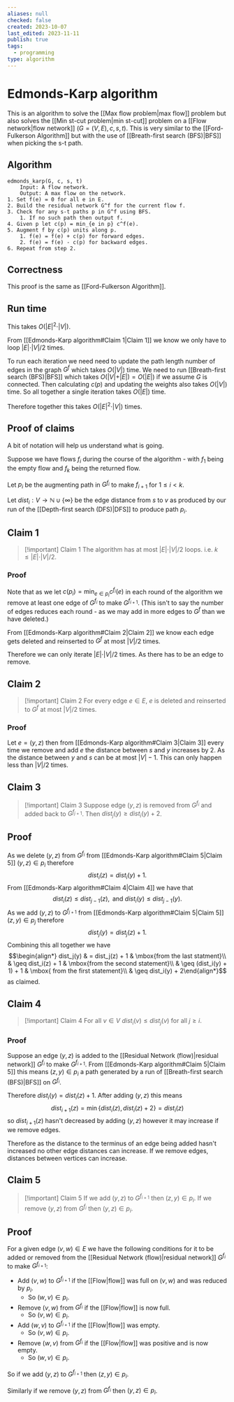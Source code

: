 ```yaml
---
aliases: null
checked: false
created: 2023-10-07
last_edited: 2023-11-11
publish: true
tags:
  - programming
type: algorithm
---
```

# Edmonds-Karp algorithm

This is an algorithm to solve the [[Max flow problem|max flow]] problem but also solves the [[Min st-cut problem|min st-cut]] problem on a [[Flow network|flow network]] $(G = (V,E), c, s, t)$. This is very similar to the [[Ford-Fulkerson Algorithm]] but with the use of [[Breath-first search (BFS)|BFS]] when picking the s-t path.

## Algorithm

```pseudocode
edmonds_karp(G, c, s, t)
	Input: A flow network.
	Output: A max flow on the network.
1. Set f(e) = 0 for all e in E.
2. Build the residual network G^f for the current flow f.
3. Check for any s-t paths p in G^f using BFS.
	1. If no such path then output f.
4. Given p let c(p) = min_{e in p} c^f(e).
5. Augment f by c(p) units along p.
	1. f(e) = f(e) + c(p) for forward edges.
	2. f(e) = f(e) - c(p) for backward edges.
6. Repeat from step 2.
```

## Correctness

This proof is the same as [[Ford-Fulkerson Algorithm]].

## Run time

This takes $O(\vert E \vert^2 \cdot \vert V \vert)$.

From [[Edmonds-Karp algorithm#Claim 1|Claim 1]] we know we only have to loop $\vert E \vert \cdot \vert V \vert /2$ times.

To run each iteration we need need to update the path length number of edges in the graph $G^f$ which takes $O(\vert V \vert)$ time. We need to run [[Breath-first search (BFS)|BFS]] which takes $O(\vert V \vert + \vert E \vert) = O(\vert E \vert)$ if we assume $G$ is connected. Then calculating $c(p)$ and updating the weights also takes $O(\vert V \vert)$ time. So all together a single iteration takes $O(\vert E \vert)$ time.

Therefore together this takes $O(\vert E \vert^2 \cdot \vert V \vert)$ times.

## Proof of claims

A bit of notation will help us understand what is going.

Suppose we have flows $f_i$ during the course of the algorithm - with $f_1$ being the empty flow and $f_k$ being the returned flow.

Let $p_i$ be the augmenting path in $G^{f_i}$ to make $f_{i+1}$ for $1 \leq i < k$.

Let $dist_i: V \rightarrow \mathbb{N} \cup \{\infty\}$ be the edge distance from $s$ to $v$ as produced by our run of the [[Depth-first search (DFS)|DFS]] to produce path $p_i$.

## Claim 1

>[!important] Claim 1
>The algorithm has at most $\vert E \vert \cdot \vert V \vert/2$ loops. i.e. $k \leq \vert E \vert \cdot \vert V \vert/2$.

### Proof

Note that as we let $c(p_i) = \min_{e \in p_i} c^{f_i}(e)$ in each round of the algorithm we remove at least one edge of $G^{f_i}$ to make $G^{f_{i+1}}$. (This isn't to say the number of edges reduces each round - as we may add in more edges to $G^f$ than we have deleted.)

From [[Edmonds-Karp algorithm#Claim 2|Claim 2]] we know each edge gets deleted and reinserted to $G^f$ at most $\vert V \vert/2$ times.

Therefore we can only iterate $\vert E \vert \cdot \vert V \vert / 2$ times. As there has to be an edge to remove.

## Claim 2

>[!important] Claim 2
>For every edge $e \in E$, $e$ is deleted and reinserted to $G^f$ at most $\vert V \vert/2$ times.

### Proof

Let $e = (y,z)$ then from [[Edmonds-Karp algorithm#Claim 3|Claim 3]] every time we remove and add $e$ the distance between $s$ and $y$ increases by 2.  As the distance between $y$ and $s$ can be at most $\vert V \vert - 1$. This can only happen less than $\vert V \vert / 2$ times.

## Claim 3

>[!important] Claim 3
>Suppose edge $(y,z)$ is removed from $G^{f_i}$ and added back to $G^{f_{j+1}}$. Then $dist_j(y) \geq dist_i(y) + 2$.
>

## Proof

As we delete $(y,z)$ from $G^{f_i}$ from [[Edmonds-Karp algorithm#Claim 5|Claim 5]] $(y,z) \in p_i$ therefore
$$dist_i(z) = dist_i(y) + 1.$$
From [[Edmonds-Karp algorithm#Claim 4|Claim 4]] we have that
$$dist_i(z) \leq dist_{j-1}(z), \mbox{ and } dist_i(y) \leq dist_{j-1}(y).$$
As we add $(y,z)$ to $G^{f_{j+1}}$ from [[Edmonds-Karp algorithm#Claim 5|Claim 5]] $(z,y) \in p_{j}$ therefore
$$dist_j(y) = dist_j(z) + 1.$$
Combining this all together we have
$$\begin{align*} dist_j(y) & = dist_j(z) + 1 & \mbox{from the last statment}\\
& \geq dist_i(z) + 1 & \mbox{from the second statement}\\
& \geq (dist_i(y) + 1) + 1 & \mbox{ from the first statement}\\
& \geq dist_i(y) + 2\end{align*}$$
as claimed.

## Claim 4

>[!important] Claim 4
>For all $v \in V$ $dist_i(v) \leq dist_j(v)$ for all $j \geq i$.

### Proof

Suppose an edge $(y,z)$ is added to the [[Residual Network (flow)|residual network]] $G^{f_i}$ to make $G^{f_{i+1}}$. From [[Edmonds-Karp algorithm#Claim 5|Claim 5]] this means $(z,y) \in p_i$ a path generated by a run of [[Breath-first search (BFS)|BFS]] on $G^{f_i}$.

Therefore $dist_{i}(y) = dist_{i}(z) + 1$. After adding $(y,z)$ this means
$$dist_{i+1}(z) = \min\{dist_{i}(z), dist_{i}(z) + 2\} = dist_{i}(z)$$
so $dist_{i+1}(z)$ hasn't decreased by adding $(y,z)$ however it may increase if we remove edges.

Therefore as the distance to the terminus of an edge being added hasn't increased no other edge distances can increase. If we remove edges, distances between vertices can increase.

## Claim 5

>[!important] Claim 5
>If we add $(y,z)$ to $G^{f_{i+1}}$ then $(z,y) \in p_{i}$.
>If we remove $(y,z)$ from $G^{f_i}$ then $(y,z) \in p_i$.


## Proof

For a given edge $(v,w) \in E$ we have the following conditions for it to be added or removed from the [[Residual Network (flow)|residual network]] $G^{f_i}$ to make $G^{f_{i+1}}$:

- Add $(v,w)$ to $G^{f_{i+1}}$ if the [[Flow|flow]] was full on $(v,w)$ and was reduced by $p_i$.
	- So $(w,v) \in p_i$.
- Remove $(v,w)$ from $G^{f_i}$ if the [[Flow|flow]] is now full.
	- So $(v,w) \in p_i$.
- Add $(w,v)$ to $G^{f_{i+1}}$ if the [[Flow|flow]] was empty.
	- So $(v,w) \in p_i$.
- Remove $(w,v)$ from $G^{f_i}$ if the [[Flow|flow]] was positive and is now empty.
	- So $(w,v) \in p_i$.

So if we add $(y,z)$ to $G^{f_{i+1}}$ then $(z,y) \in p_i$.

Similarly if we remove $(y,z)$ from $G^{f_i}$ then $(y,z) \in p_i$.

